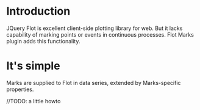 # Introduction #

JQuery Flot is excellent client-side plotting library for web. But it lacks capability of marking points or events in continuous processes. Flot Marks plugin adds this functionality.


# It's simple #

Marks are supplied to Flot in data series, extended by Marks-specific properties.

//TODO: a little howto